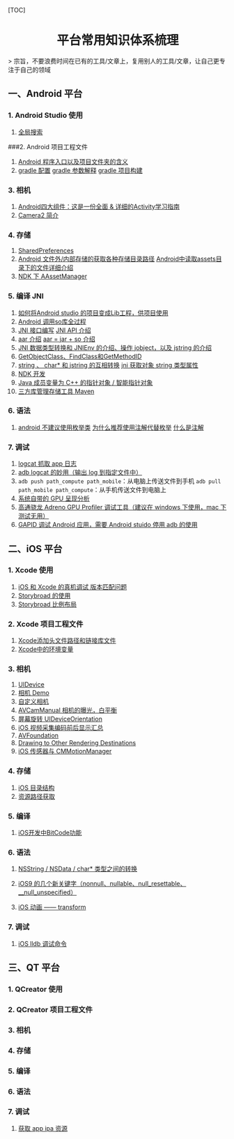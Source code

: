 [TOC]


<p><h1><center>平台常用知识体系梳理</center></h1></p>
> 宗旨，不要浪费时间在已有的工具/文章上，复用别人的工具/文章，让自己更专注于自己的领域

## 一、Android 平台

### 1. Android Studio 使用

1. [全局搜索](https://jingyan.baidu.com/article/ca2d939d7943e3eb6c31cebc.html)




###2. Android 项目工程文件

1. [Android 程序入口以及项目文件夹的含义](https://www.cnblogs.com/mingjiatang/p/5978538.html)
2. [gradle 配置](https://www.cnblogs.com/wxishang1991/p/5457878.html)
  [gradle 参数解释](https://www.jianshu.com/p/c11862136abf)
  [gradle 项目构建](https://www.cnblogs.com/smyhvae/p/4456420.html)




### 3. 相机

1. [Android四大组件：这是一份全面 & 详细的Activity学习指南](https://blog.csdn.net/carson_ho/article/details/82848840)
2. [Camera2 简介](https://www.jianshu.com/p/23e8789fbc10)




### 4. 存储

1. [SharedPreferences](https://www.jianshu.com/p/13f26d68b02e)
2. [Android 文件外/内部存储的获取各种存储目录路径](https://www.jianshu.com/p/2de0113b3164)
   [Android中读取assets目录下的文件详细介绍](https://blog.csdn.net/greathfs/article/details/52123984)
3. [NDK 下 AAssetManager](https://blog.csdn.net/u012098794/article/details/53405142)




### 5. 编译 JNI

1. [如何将Android studio 的项目变成Lib工程，供项目使用](https://blog.csdn.net/qq_33373648/article/details/75671402)
2. [Android 调用so库全过程](https://blog.csdn.net/liujian8654562/article/details/78717149)
3. [JNI 接口编写](https://www.cnblogs.com/rocomp/p/4892866.html)
   [JNI API 介绍](https://blog.csdn.net/yuzhou_zang/article/details/78410632)
4. [aar 介绍](https://blog.csdn.net/xiexiangyu92/article/details/75200091)
   [aar = jar + so 介绍](https://blog.csdn.net/mq2856992713/article/details/77619299)
5. [JNI 数据类型转换和 JNIEnv 的介绍、操作 jobject，以及 jstring 的介绍](https://blog.csdn.net/u010947098/article/details/71079380)
6. [GetObjectClass、FindClass和GetMethodID](https://www.jianshu.com/p/dddb0ccd476a)
7. [string 、 char* 和 jstring 的互相转换](https://blog.csdn.net/xlxxcc/article/details/51106721)
   [jni 获取对象 string 类型属性](https://blog.csdn.net/xiuye2015/article/details/90111908)
8. [NDK 开发](https://blog.csdn.net/afei__/article/details/81290711)
9. [Java 成员变量为 C++ 的指针对象 / 智能指针对象](https://www.studiofuga.com/2017/03/10/a-c-smart-pointer-wrapper-for-use-with-jni/)
10. [三方库管理存储工具 Maven](https://www.cnblogs.com/zachary7/p/7975632.html)



### 6. 语法

1. [android 不建议使用枚举类](https://www.cnblogs.com/zgz345/p/5871351.html)
   [为什么推荐使用注解代替枚举](https://www.jianshu.com/p/80180e1728d0)
   [什么是注解](https://www.cnblogs.com/liaojie970/p/7879917.html)



### 7. 调试

1. [logcat 抓取 app 日志](https://blog.csdn.net/tscying/article/details/79317537)
2. [adb logcat 的妙用（输出 log 到指定文件中）](https://blog.csdn.net/qq_34801506/article/details/81014994)
3. `adb push path_compute path_mobile`：从电脑上传送文件到手机
   `adb pull path_mobile path_compute`：从手机传送文件到电脑上
4. [系统自带的 GPU 呈现分析](https://www.jianshu.com/p/ac2d58666106)
5. [高通骁龙 Adreno GPU Profiler 调试工具（建议在 windows 下使用，mac 下测试无用）](https://gameinstitute.qq.com/community/detail/123051)
6. [GAPID 调试 Android 应用，需要 Android stuido 停用 adb 的使用](http://www.geeks3d.com/20171214/google-gapid-capture-vulkan-and-opengl-es-calls-on-android-windows-macos-and-linux/)



## 二、iOS 平台

### 1. Xcode 使用

1. [iOS 和 Xcode 的真机调试 版本匹配问题](https://www.jianshu.com/p/9e72bec04c06)
2. [Storybroad 的使用](https://www.jianshu.com/p/aaa4b89dbba1)
3. [Storybroad 比例布局](https://segmentfault.com/a/1190000002997979)




### 2. Xcode 项目工程文件

1. [Xcode添加头文件路径和链接库文件](https://blog.csdn.net/tintinr/article/details/50936313)
2. [Xcode中的环境变量](https://www.jianshu.com/p/74b2a1a46179)



### 3. 相机

1. [UIDevice](https://www.jianshu.com/p/aaa4b89dbba1)
2. [相机 Demo](https://github.com/nanshanyi/photographDemo/blob/master/photographDemo/ViewController.m)
3. [自定义相机](https://blog.csdn.net/qq_30513483/article/details/51198464)
4. [AVCamManual 相机的曝光，白平衡](https://github.com/sri-omg/AVCamManual)
5. [屏幕旋转 UIDeviceOrientation](https://www.jianshu.com/p/36bf3f9f2141)
6. [iOS 视频采集编码前后显示汇总](https://www.jianshu.com/p/1a241674a075)
7. [AVFoundation](https://www.jianshu.com/p/0537388ef8ef)
8. [Drawing to Other Rendering Destinations](https://developer.apple.com/library/archive/documentation/3DDrawing/Conceptual/OpenGLES_ProgrammingGuide/WorkingwithEAGLContexts/WorkingwithEAGLContexts.html#//apple_ref/doc/uid/TP40008793-CH103-SW1)
9. [iOS 传感器与 CMMotionManager]()




### 4. 存储

1. [iOS 目录结构](https://my.oschina.net/liuchuanfeng/blog/388338)
2. [资源路径获取](https://blog.csdn.net/xuhuan_wh/article/details/7474310)



### 5. 编译

1. [iOS开发中BitCode功能](https://www.jianshu.com/p/8eff48e5c010)



### 6. 语法

1. [NSString / NSData / char* 类型之间的转换](https://www.cnblogs.com/pengyingh/articles/2341880.html)

2. [iOS9 的几个新关键字（nonnull、nullable、null_resettable、__null_unspecified）](https://www.cnblogs.com/alan12138/p/5620021.html)

3. [iOS 动画 —— transform](https://www.jianshu.com/p/3bc427f0dd56)



### 7. 调试

1. [iOS lldb 调试命令](https://blog.csdn.net/ios_xumin/article/details/42711759)




## 三、QT 平台

### 1. QCreator 使用

### 2. QCreator 项目工程文件

### 3. 相机

### 4. 存储

### 5. 编译

### 6. 语法

### 7. 调试

1. [获取 app ipa 资源](https://www.jianshu.com/p/009018d11648)

